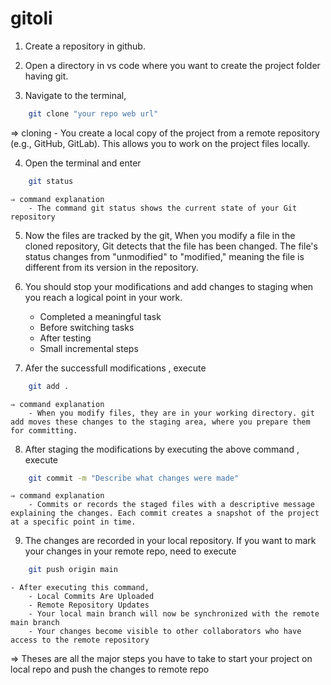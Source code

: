# gitoli
1. Create a repository in github.

2. Open a directory in vs code where you want to create the project folder having git.

3. Navigate to the terminal, 
```bash
    git clone "your repo web url"
```
⇒ cloning
    - You create a local copy of the project from a remote repository (e.g., GitHub, GitLab). This allows you to work on the project    files locally.

4. Open the terminal and enter
```bash
    git status
```
    ⇒ command explanation
        - The command git status shows the current state of your Git repository

5. Now the files are tracked by the git, When you modify a file in the cloned repository, Git detects that the file has been changed. The file's status changes from "unmodified" to "modified," meaning the file is different from its version in the repository.

6. You should stop your modifications and add changes to staging when you reach a logical point in your work. 
    - Completed a meaningful task
    - Before switching tasks
    - After testing
    - Small incremental steps

7. Afer the successfull modifications , execute 
```bash
    git add .
```
    ⇒ command explanation
        - When you modify files, they are in your working directory. git add moves these changes to the staging area, where you prepare them for committing.

8. After staging the modifications by executing the above command , execute
```bash
    git commit -m "Describe what changes were made"
```
    ⇒ command explanation
        - Commits or records the staged files with a descriptive message explaining the changes. Each commit creates a snapshot of the project at a specific point in time.

9. The changes are recorded in your local repository. If you want to mark your changes in your remote repo, need to execute
```bash
    git push origin main
```
    - After executing this command,
        - Local Commits Are Uploaded
        - Remote Repository Updates
        - Your local main branch will now be synchronized with the remote main branch
        - Your changes become visible to other collaborators who have access to the remote repository

⇒ Theses are all the major steps you have to take to start your project on local repo and push the changes to remote repo